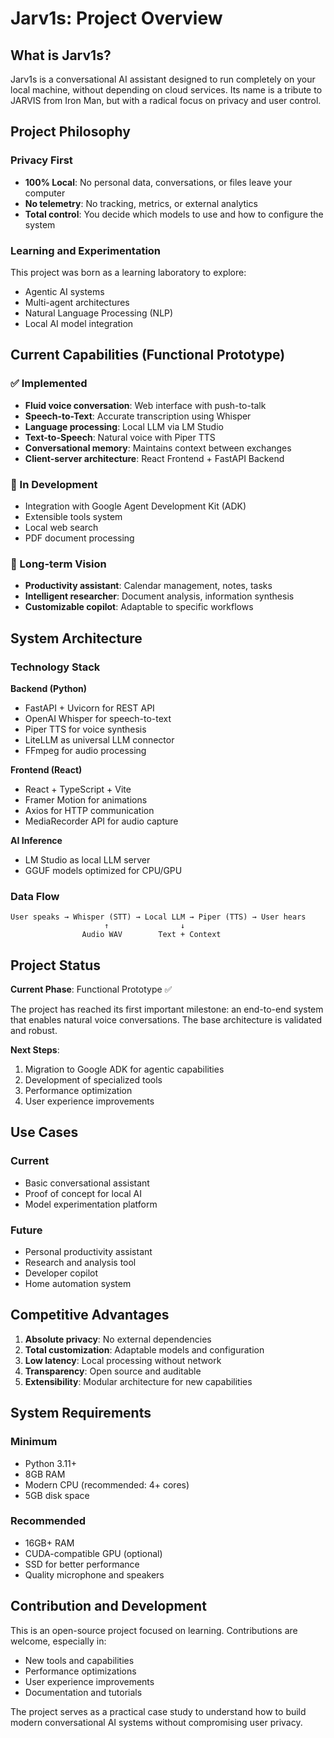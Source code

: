 # Jarv1s: Project Overview

## What is Jarv1s?

Jarv1s is a conversational AI assistant designed to run completely on your local machine, without depending on cloud services. Its name is a tribute to JARVIS from Iron Man, but with a radical focus on privacy and user control.

## Project Philosophy

### Privacy First
- **100% Local**: No personal data, conversations, or files leave your computer
- **No telemetry**: No tracking, metrics, or external analytics
- **Total control**: You decide which models to use and how to configure the system

### Learning and Experimentation
This project was born as a learning laboratory to explore:
- Agentic AI systems
- Multi-agent architectures
- Natural Language Processing (NLP)
- Local AI model integration

## Current Capabilities (Functional Prototype)

### ✅ Implemented
- **Fluid voice conversation**: Web interface with push-to-talk
- **Speech-to-Text**: Accurate transcription using Whisper
- **Language processing**: Local LLM via LM Studio
- **Text-to-Speech**: Natural voice with Piper TTS
- **Conversational memory**: Maintains context between exchanges
- **Client-server architecture**: React Frontend + FastAPI Backend

### 🔄 In Development
- Integration with Google Agent Development Kit (ADK)
- Extensible tools system
- Local web search
- PDF document processing

### 🎯 Long-term Vision
- **Productivity assistant**: Calendar management, notes, tasks
- **Intelligent researcher**: Document analysis, information synthesis
- **Customizable copilot**: Adaptable to specific workflows

## System Architecture

### Technology Stack

**Backend (Python)**
- FastAPI + Uvicorn for REST API
- OpenAI Whisper for speech-to-text
- Piper TTS for voice synthesis
- LiteLLM as universal LLM connector
- FFmpeg for audio processing

**Frontend (React)**
- React + TypeScript + Vite
- Framer Motion for animations
- Axios for HTTP communication
- MediaRecorder API for audio capture

**AI Inference**
- LM Studio as local LLM server
- GGUF models optimized for CPU/GPU

### Data Flow

```
User speaks → Whisper (STT) → Local LLM → Piper (TTS) → User hears
                     ↑                ↓
                Audio WAV        Text + Context
```

## Project Status

**Current Phase**: Functional Prototype ✅

The project has reached its first important milestone: an end-to-end system that enables natural voice conversations. The base architecture is validated and robust.

**Next Steps**:
1. Migration to Google ADK for agentic capabilities
2. Development of specialized tools
3. Performance optimization
4. User experience improvements

## Use Cases

### Current
- Basic conversational assistant
- Proof of concept for local AI
- Model experimentation platform

### Future
- Personal productivity assistant
- Research and analysis tool
- Developer copilot
- Home automation system

## Competitive Advantages

1. **Absolute privacy**: No external dependencies
2. **Total customization**: Adaptable models and configuration
3. **Low latency**: Local processing without network
4. **Transparency**: Open source and auditable
5. **Extensibility**: Modular architecture for new capabilities

## System Requirements

### Minimum
- Python 3.11+
- 8GB RAM
- Modern CPU (recommended: 4+ cores)
- 5GB disk space

### Recommended
- 16GB+ RAM
- CUDA-compatible GPU (optional)
- SSD for better performance
- Quality microphone and speakers

## Contribution and Development

This is an open-source project focused on learning. Contributions are welcome, especially in:
- New tools and capabilities
- Performance optimizations
- User experience improvements
- Documentation and tutorials

The project serves as a practical case study to understand how to build modern conversational AI systems without compromising user privacy.